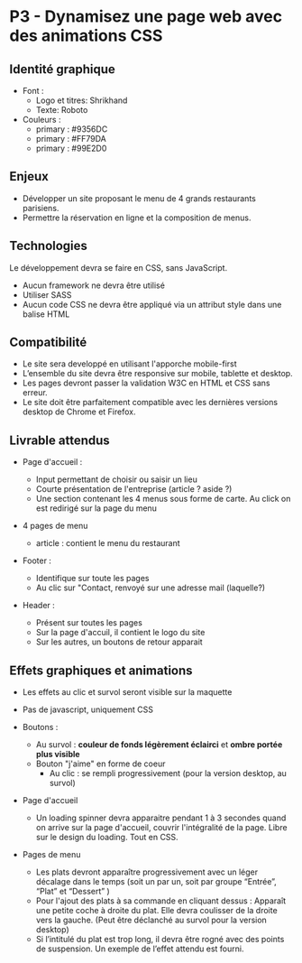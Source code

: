 # P3 - Dynamisez une page web avec des animations CSS

## Identité graphique

- Font : 
    - Logo et titres: Shrikhand
    - Texte: Roboto
- Couleurs :
    - primary : #9356DC
    - primary : #FF79DA
    - primary : #99E2D0


## Enjeux

- Développer un site proposant le menu de 4 grands restaurants parisiens.
- Permettre la réservation en ligne et la composition de menus.


## Technologies

Le développement devra se faire en CSS, sans JavaScript.
- Aucun framework ne devra être utilisé
- Utiliser SASS
- Aucun code CSS ne devra être appliqué via un attribut style dans une balise HTML


## Compatibilité

- Le site sera developpé en utilisant l'apporche mobile-first
- L’ensemble du site devra être responsive sur mobile, tablette et desktop.
- Les pages devront passer la validation W3C en HTML et CSS sans erreur.
- Le site doit être parfaitement compatible avec les dernières versions desktop de Chrome et Firefox.


## Livrable attendus

- Page d'accueil : 
    - Input permettant de choisir ou saisir un lieu
    - Courte présentation de l'entreprise (article ? aside ?)
    - Une section contenant les 4 menus sous forme de carte. Au click on est redirigé sur la page du menu
- 4 pages de menu
    - article : contient le menu du restaurant

- Footer : 
    - Identifique sur toute les pages
    - Au clic sur "Contact, renvoyé sur une adresse mail (laquelle?)

- Header :
    - Présent sur toutes les pages
    - Sur la page d'accuil, il contient le logo du site
    - Sur les autres, un boutons de retour apparait

## Effets graphiques et animations

- Les effets au clic et survol seront visible sur la maquette
- Pas de javascript, uniquement CSS

- Boutons :
    - Au survol : **couleur de fonds légèrement éclairci** et **ombre portée plus visible**
    - Bouton "j'aime" en forme de coeur
        - Au clic : se rempli progressivement (pour la version desktop, au survol)

- Page d'accueil
    - Un loading spinner devra apparaitre pendant 1 à 3 secondes quand on arrive sur la page d'accueil, couvrir l'intégralité de la page. Libre sur le design du loading. Tout en CSS.

- Pages de menu
    - Les plats devront apparaître progressivement avec un léger décalage dans le temps (soit un par un, soit par groupe “Entrée”, “Plat” et “Dessert” )
    - Pour l'ajout des plats à sa commande en cliquant dessus : Apparaît une petite coche à droite du plat. Elle devra coulisser de la droite vers la gauche. (Peut être déclanché au survol pour la version desktop)
    - Si l’intitulé du plat est trop long, il devra être rogné avec des points de suspension. Un exemple de l’effet attendu est fourni.

